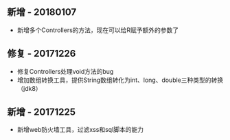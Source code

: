 ## 新增 - 20180107
+ 新增多个Controllers的方法，现在可以给R赋予额外的参数了
## 修复 - 20171226
+ 修复Controllers处理void方法的bug
+ 增加数组转换工具，提供String数组转化为int、long、double三种类型的转换（jdk8）
## 新增 - 20171225
+ 新增web防火墙工具，过滤xss和sql脚本的能力